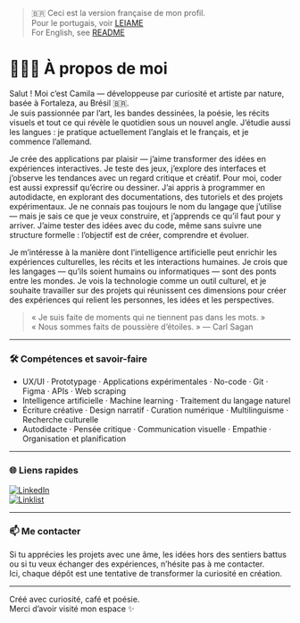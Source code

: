 > 🇧🇷 Ceci est la version française de mon profil.  
> Pour le portugais, voir [LEIAME](.community/CamilaSantino.md)  
> For English, see [README](.community/CamilaSantino.eng.md)

# 👩🏾‍💻 À propos de moi

Salut ! Moi c’est Camila — développeuse par curiosité et artiste par nature, basée à Fortaleza, au Brésil 🇧🇷.  
Je suis passionnée par l’art, les bandes dessinées, la poésie, les récits visuels et tout ce qui révèle le quotidien sous un nouvel angle. J’étudie aussi les langues : je pratique actuellement l’anglais et le français, et je commence l’allemand.

Je crée des applications par plaisir — j’aime transformer des idées en expériences interactives. Je teste des jeux, j’explore des interfaces et j’observe les tendances avec un regard critique et créatif. Pour moi, coder est aussi expressif qu’écrire ou dessiner. J’ai appris à programmer en autodidacte, en explorant des documentations, des tutoriels et des projets expérimentaux. Je ne connais pas toujours le nom du langage que j’utilise — mais je sais ce que je veux construire, et j’apprends ce qu’il faut pour y arriver. J’aime tester des idées avec du code, même sans suivre une structure formelle : l’objectif est de créer, comprendre et évoluer.

Je m’intéresse à la manière dont l’intelligence artificielle peut enrichir les expériences culturelles, les récits et les interactions humaines. Je crois que les langages — qu’ils soient humains ou informatiques — sont des ponts entre les mondes. Je vois la technologie comme un outil culturel, et je souhaite travailler sur des projets qui réunissent ces dimensions pour créer des expériences qui relient les personnes, les idées et les perspectives.

> « Je suis faite de moments qui ne tiennent pas dans les mots. »  
> « Nous sommes faits de poussière d’étoiles. » — Carl Sagan

---

### 🛠️ Compétences et savoir-faire

- UX/UI · Prototypage · Applications expérimentales · No-code · Git · Figma · APIs · Web scraping  
- Intelligence artificielle · Machine learning · Traitement du langage naturel  
- Écriture créative · Design narratif · Curation numérique · Multilinguisme · Recherche culturelle  
- Autodidacte · Pensée critique · Communication visuelle · Empathie · Organisation et planification

---

### 🌐 Liens rapides

[![LinkedIn](https://img.shields.io/badge/LinkedIn-Camila%20Santino-blue?logo=linkedin)](https://www.linkedin.com/in/camilasantino)  
[![Linklist](https://img.shields.io/badge/Linklist.bio-camila__santino-9cf?logo=linktree)](https://linklist.bio/camila_santino)

---

### 📫 Me contacter

Si tu apprécies les projets avec une âme, les idées hors des sentiers battus ou si tu veux échanger des expériences, n’hésite pas à me contacter.  
Ici, chaque dépôt est une tentative de transformer la curiosité en création.

---

Créé avec curiosité, café et poésie.  
Merci d’avoir visité mon espace ✨
